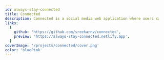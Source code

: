 ```yaml
---
id: always-stay-connected
title: Connected
description: Connected is a social media web application where users can publish posts, create groups (public and private). One can also opt into desktop notifications to receive real time info when someone sends a friend request or a group join request.
links:
  {
    github: 'https://github.com/sreekarnv/connected',
    preview: 'https://always-stay-connected.netlify.app',
  }
coverImage: '/projects/connected/cover.png'
color: 'bluePink'
---
```

